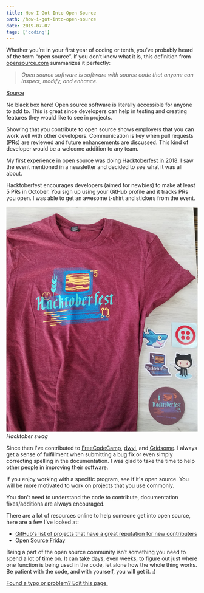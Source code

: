 ```yaml
---
title: How I Got Into Open Source
path: /how-i-got-into-open-source
date: 2019-07-07
tags: ['coding']
---
```


Whether you’re in your first year of coding or tenth, you’ve probably heard of the term “open source”. If you don’t know what it is, this definition from [opensource.com](https://opensource.com/) summarizes it perfectly:

> _Open source software is software with source code that anyone can inspect, modify, and enhance._

[Source](https://opensource.com/resources/what-open-source)

No black box here! Open source software is literally accessible for anyone to add to. This is great since developers can help in testing and creating features they would like to see in projects.

Showing that you contribute to open source shows employers that you can work well with other developers. Communication is key when pull requests (PRs) are reviewed and future enhancements are discussed. This kind of developer would be a welcome addition to any team.

My first experience in open source was doing [Hacktoberfest in 2018](https://hacktoberfest.digitalocean.com/). I saw the event mentioned in a newsletter and decided to see what it was all about.

Hacktoberfest encourages developers (aimed for newbies) to make at least 5 PRs in October. You sign up using your GitHub profile and it tracks PRs you open. I was able to get an awesome t-shirt and stickers from the event.

![Hacktober 2018 t-shirt](./images/2019-07-07/hacktober-2018.jpg)
_Hacktober swag_


Since then I've contributed to [FreeCodeCamp](https://github.com/freeCodeCamp), [dwyl](https://github.com/dwyl), and [Gridsome](https://github.com/gridsome). I always get a sense of fulfillment when submitting a bug fix or even simply correcting spelling in the documentation. I was glad to take the time to help other people in improving their software.

If you enjoy working with a specific program, see if it's open source. You will be more motivated to work on projects that you use commonly.

You don’t need to understand the code to contribute, documentation fixes/additions are always encouraged.

There are a lot of resources online to help someone get into open source, here are a few I've looked at:
* [GitHub's list of projects that have a great reputation for new contributers](https://github.com/showcases/great-for-new-contributors)
* [Open Source Friday](https://opensourcefriday.com/)

Being a part of the open source community isn’t something you need to spend a lot of time on. It can take days, even weeks, to figure out just where one function is being used in the code, let alone how the whole thing works. Be patient with the code, and with yourself, you will get it. :)

[Found a typo or problem? Edit this page.](https://github.com/Dana94/website/blob/master/blog/2019-07-07-open-source.md)
